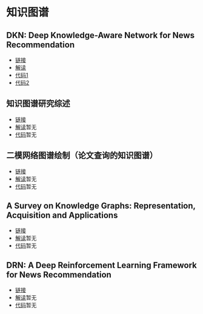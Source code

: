 # 知识图谱

## DKN: Deep Knowledge-Aware Network for News Recommendation

* [链接](https://arxiv.org/abs/1801.08284v2)
* [解读](https://github.com/pizzaonline/Knowledge-Graph/blob/master/%E8%A7%A3%E8%AF%BB%E6%B1%87%E6%80%BB/DKN%20Deep%20Knowledge-Aware%20Network%20for%20News%20Recommendation.md)
* [代码1](https://github.com/hwwang55/DKN)
* [代码2](https://github.com/princewen/tensorflow_practice/tree/master/recommendation/Basic-DKN-Demo)

##  知识图谱研究综述

* [链接](http://www.c-s-a.org.cn/csa/ch/reader/view_abstract.aspx?file_no=6915&flag=1)
* [解读]()暂无
* [代码]()暂无

## 二模网络图谱绘制（论文查询的知识图谱）

* [链接](https://zhuanlan.zhihu.com/p/108759906)
* [解读]()暂无
* [代码]()暂无

## A Survey on Knowledge Graphs: Representation, Acquisition and Applications

* [链接](https://arxiv.org/abs/2002.00388v1)
* [解读]()暂无
* [代码]()暂无

## DRN: A Deep Reinforcement Learning Framework for News Recommendation

* [链接](https://www.researchgate.net/publication/324508001_DRN_A_Deep_Reinforcement_Learning_Framework_for_News_Recommendation)
* [解读]()暂无
* [代码]()暂无
